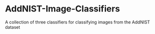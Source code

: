 # AddNIST-Image-Classifiers
A collection of three classifiers for classifying images from the AddNIST dataset  

